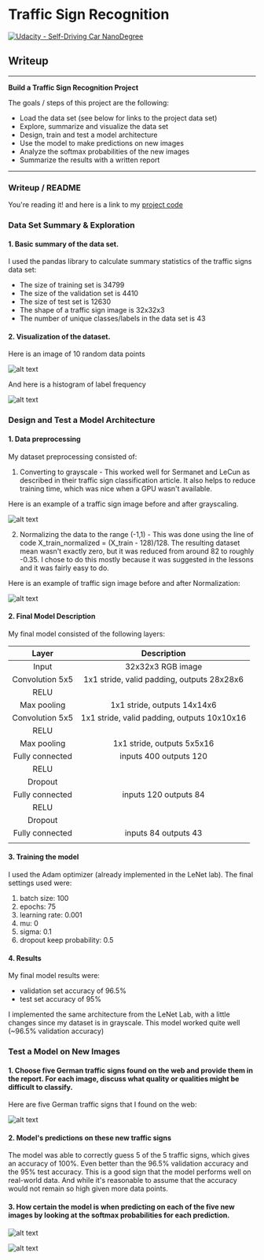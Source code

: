 # **Traffic Sign Recognition** 
[![Udacity - Self-Driving Car NanoDegree](https://s3.amazonaws.com/udacity-sdc/github/shield-carnd.svg)](http://www.udacity.com/drive)


## Writeup

---

**Build a Traffic Sign Recognition Project**

The goals / steps of this project are the following:
* Load the data set (see below for links to the project data set)
* Explore, summarize and visualize the data set
* Design, train and test a model architecture
* Use the model to make predictions on new images
* Analyze the softmax probabilities of the new images
* Summarize the results with a written report


[//]: # (Image References)

[image1]: ./writeup/1_v1.png "Visualization"
[image2]: ./writeup/2_v2.png "Visualization" 
[image3]: ./writeup/3_gray.png "Grayscaling"
[image4]: ./writeup/4_norm.png "Normalization"
[image5]: ./writeup/5_new.png "Traffic Signs"
[image6]: ./writeup/6_soft.png "Softmax"
[image7]: ./writeup/7_soft.png "Softmax"

---
### Writeup / README

You're reading it! and here is a link to my [project code](https://github.com/AhHosny/CarND-Traffic-Sign-Classifier-Project/blob/master/Traffic_Sign_Classifier.ipynb)

### Data Set Summary & Exploration

#### 1. Basic summary of the data set.

I used the pandas library to calculate summary statistics of the traffic
signs data set:

* The size of training set is 34799
* The size of the validation set is 4410
* The size of test set is 12630
* The shape of a traffic sign image is 32x32x3
* The number of unique classes/labels in the data set is 43

#### 2. Visualization of the dataset.

Here is an image of 10 random data points

![alt text][image1]

And here is a histogram of label frequency

![alt text][image2]


### Design and Test a Model Architecture

#### 1. Data preprocessing

My dataset preprocessing consisted of:

1. Converting to grayscale - This worked well for Sermanet and LeCun as described in their traffic sign classification article. It also helps to reduce training time, which was nice when a GPU wasn't available.

Here is an example of a traffic sign image before and after grayscaling.

![alt text][image3]

2. Normalizing the data to the range (-1,1) - This was done using the line of code X_train_normalized = (X_train - 128)/128. The resulting dataset mean wasn't exactly zero, but it was reduced from around 82 to roughly -0.35. I chose to do this mostly because it was suggested in the lessons and it was fairly easy to do.

Here is an example of traffic sign image before and after Normalization:

![alt text][image4]


#### 2. Final Model Description

My final model consisted of the following layers:

| Layer         		|     Description	        					| 
|:---------------------:|:---------------------------------------------:| 
| Input         		| 32x32x3 RGB image   							| 
| Convolution 5x5     	| 1x1 stride, valid padding, outputs 28x28x6 	|
| RELU					|												|
| Max pooling			| 1x1 stride,  outputs 14x14x6 					|
| Convolution 5x5	    | 1x1 stride, valid padding, outputs 10x10x16 	|
| RELU					|												|
| Max pooling			| 1x1 stride,  outputs 5x5x16 					|
| Fully connected		| inputs 400 outputs 120  						|
| RELU					|												|
| Dropout				|												|
| Fully connected		| inputs 120 outputs 84  						|
| RELU					|												|
| Dropout				|												|
| Fully connected		| inputs 84 outputs 43  						|
|						|												|
 


#### 3. Training the model

I used the Adam optimizer (already implemented in the LeNet lab). The final settings used were:

1. batch size: 100
2. epochs: 75
3. learning rate: 0.001
4. mu: 0
5. sigma: 0.1
6. dropout keep probability: 0.5

#### 4. Results

My final model results were:
* validation set accuracy of 96.5%
* test set accuracy of 95%

I implemented the same architecture from the LeNet Lab, with a little changes since my dataset is in grayscale. This model worked quite well (~96.5% validation accuracy)

### Test a Model on New Images

#### 1. Choose five German traffic signs found on the web and provide them in the report. For each image, discuss what quality or qualities might be difficult to classify.

Here are five German traffic signs that I found on the web:

![alt text][image5]

#### 2.  Model's predictions on these new traffic signs 

The model was able to correctly guess 5 of the 5 traffic signs, which gives an accuracy of 100%. Even better than the 96.5% validation accuracy and the 95% test accuracy. This is a good sign that the model performs well on real-world data. And while it's reasonable to assume that the accuracy would not remain so high given more data points.

#### 3.  How certain the model is when predicting on each of the five new images by looking at the softmax probabilities for each prediction. 

![alt text][image6]

![alt text][image7]
